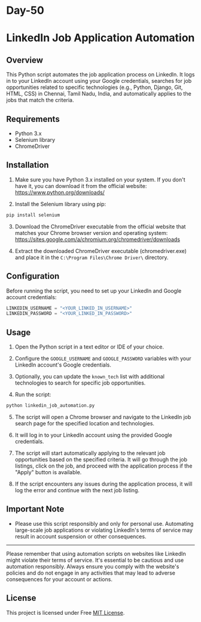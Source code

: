 # Day-50

# LinkedIn Job Application Automation

## Overview

This Python script automates the job application process on LinkedIn. It logs in to your LinkedIn account using your Google credentials, searches for job opportunities related to specific technologies (e.g., Python, Django, Git, HTML, CSS) in Chennai, Tamil Nadu, India, and automatically applies to the jobs that match the criteria.

## Requirements

- Python 3.x
- Selenium library
- ChromeDriver

## Installation

1. Make sure you have Python 3.x installed on your system. If you don't have it, you can download it from the official website: https://www.python.org/downloads/

2. Install the Selenium library using pip:

```bash
pip install selenium
```

3. Download the ChromeDriver executable from the official website that matches your Chrome browser version and operating system: https://sites.google.com/a/chromium.org/chromedriver/downloads

4. Extract the downloaded ChromeDriver executable (chromedriver.exe) and place it in the `C:\Program Files\Chrome Driver\` directory.

## Configuration

Before running the script, you need to set up your LinkedIn and Google account credentials:

```python
LINKEDIN_USERNAME = "<YOUR_LINKED_IN_USERNAME>"
LINKEDIN_PASSWORD = "<YOUR_LINKED_IN_PASSWORD>"
```

## Usage

1. Open the Python script in a text editor or IDE of your choice.

2. Configure the `GOOGLE_USERNAME` and `GOOGLE_PASSWORD` variables with your LinkedIn account's Google credentials.

3. Optionally, you can update the `known_tech` list with additional technologies to search for specific job opportunities.

4. Run the script:

```bash
python linkedin_job_automation.py
```

5. The script will open a Chrome browser and navigate to the LinkedIn job search page for the specified location and technologies.

6. It will log in to your LinkedIn account using the provided Google credentials.

7. The script will start automatically applying to the relevant job opportunities based on the specified criteria. It will go through the job listings, click on the job, and proceed with the application process if the "Apply" button is available.

8. If the script encounters any issues during the application process, it will log the error and continue with the next job listing.

## Important Note

- Please use this script responsibly and only for personal use. Automating large-scale job applications or violating LinkedIn's terms of service may result in account suspension or other consequences.

---

Please remember that using automation scripts on websites like LinkedIn might violate their terms of service. It's essential to be cautious and use automation responsibly. Always ensure you comply with the website's policies and do not engage in any activities that may lead to adverse consequences for your account or actions.

## License

This project is licensed under Free [MIT License](LICENSE).